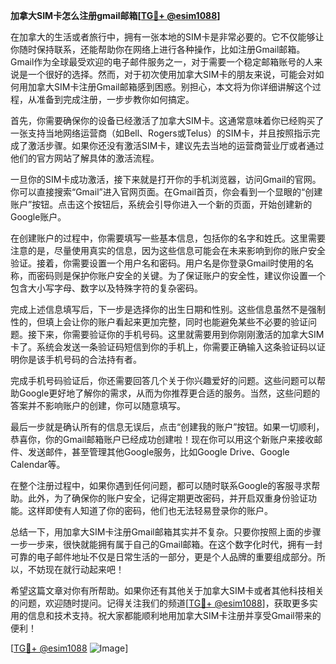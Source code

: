 **加拿大SIM卡怎么注册gmail邮箱[[TG💪+ @esim1088](https://t.me/s/esim1088)]**

在加拿大的生活或者旅行中，拥有一张本地的SIM卡是非常必要的。它不仅能够让你随时保持联系，还能帮助你在网络上进行各种操作，比如注册Gmail邮箱。Gmail作为全球最受欢迎的电子邮件服务之一，对于需要一个稳定邮箱账号的人来说是一个很好的选择。然而，对于初次使用加拿大SIM卡的朋友来说，可能会对如何用加拿大SIM卡注册Gmail邮箱感到困惑。别担心，本文将为你详细讲解这个过程，从准备到完成注册，一步步教你如何搞定。

首先，你需要确保你的设备已经激活了加拿大SIM卡。这通常意味着你已经购买了一张支持当地网络运营商（如Bell、Rogers或Telus）的SIM卡，并且按照指示完成了激活步骤。如果你还没有激活SIM卡，建议先去当地的运营商营业厅或者通过他们的官方网站了解具体的激活流程。

一旦你的SIM卡成功激活，接下来就是打开你的手机浏览器，访问Gmail的官网。你可以直接搜索“Gmail”进入官网页面。在Gmail首页，你会看到一个显眼的“创建账户”按钮。点击这个按钮后，系统会引导你进入一个新的页面，开始创建新的Google账户。

在创建账户的过程中，你需要填写一些基本信息，包括你的名字和姓氏。这里需要注意的是，尽量使用真实的信息，因为这些信息可能会在未来影响到你的账户安全验证。接着，你需要设置一个用户名和密码。用户名是你登录Gmail时使用的名称，而密码则是保护你账户安全的关键。为了保证账户的安全性，建议你设置一个包含大小写字母、数字以及特殊字符的复杂密码。

完成上述信息填写后，下一步是选择你的出生日期和性别。这些信息虽然不是强制性的，但填上会让你的账户看起来更加完整，同时也能避免某些不必要的验证问题。接下来，你需要验证你的手机号码。这里就需要用到你刚刚激活的加拿大SIM卡了。系统会发送一条验证码短信到你的手机上，你需要正确输入这条验证码以证明你是该手机号码的合法持有者。

完成手机号码验证后，你还需要回答几个关于你兴趣爱好的问题。这些问题可以帮助Google更好地了解你的需求，从而为你推荐更合适的服务。当然，这些问题的答案并不影响账户的创建，你可以随意填写。

最后一步就是确认所有的信息无误后，点击“创建我的账户”按钮。如果一切顺利，恭喜你，你的Gmail邮箱账户已经成功创建啦！现在你可以用这个新账户来接收邮件、发送邮件，甚至管理其他Google服务，比如Google Drive、Google Calendar等。

在整个注册过程中，如果你遇到任何问题，都可以随时联系Google的客服寻求帮助。此外，为了确保你的账户安全，记得定期更改密码，并开启双重身份验证功能。这样即使有人知道了你的密码，他们也无法轻易登录你的账户。

总结一下，用加拿大SIM卡注册Gmail邮箱其实并不复杂。只要你按照上面的步骤一步一步来，很快就能拥有属于自己的Gmail邮箱。在这个数字化时代，拥有一封可靠的电子邮件地址不仅是日常生活的一部分，更是个人品牌的重要组成部分。所以，不妨现在就行动起来吧！

希望这篇文章对你有所帮助。如果你还有其他关于加拿大SIM卡或者其他科技相关的问题，欢迎随时提问。记得关注我们的频道[[TG💪+ @esim1088](https://t.me/s/esim1088)]，获取更多实用的信息和技术支持。祝大家都能顺利地用加拿大SIM卡注册并享受Gmail带来的便利！

[[TG💪+ @esim1088](https://t.me/s/esim1088) ![Image](https://i.postimg.cc/4NQfJmqS/Snipaste-2025-05-13-00-14-12.png)]